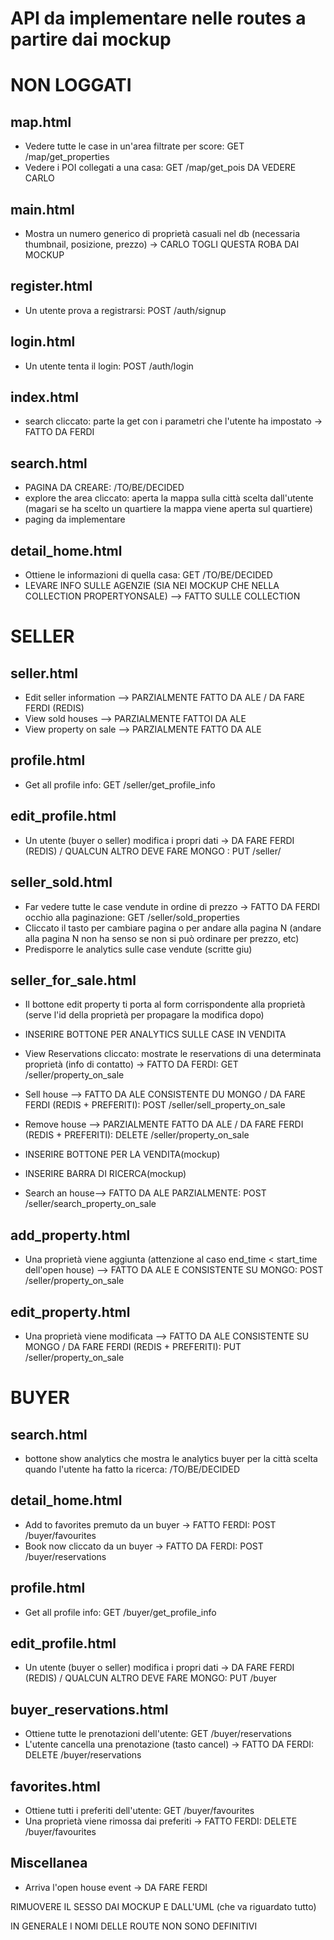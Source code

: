 # API da implementare nelle routes a partire dai mockup


# NON LOGGATI

## map.html

- Vedere tutte le case in un'area filtrate per score: GET /map/get_properties
- Vedere i POI collegati a una casa: GET /map/get_pois
DA VEDERE CARLO

## main.html

- Mostra un numero generico di proprietà casuali nel db (necessaria thumbnail, posizione, prezzo) -> CARLO TOGLI QUESTA ROBA DAI MOCKUP

## register.html

- Un utente prova a registrarsi: POST /auth/signup


## login.html

- Un utente tenta il login: POST /auth/login

## index.html

- search cliccato: parte la get con i parametri che l'utente ha impostato -> FATTO DA FERDI

## search.html

- PAGINA DA CREARE: /TO/BE/DECIDED
- explore the area cliccato: aperta la mappa sulla città scelta dall'utente (magari se ha scelto un quartiere la mappa viene aperta sul quartiere)
- paging da implementare

## detail_home.html

- Ottiene le informazioni di quella casa: GET /TO/BE/DECIDED
- LEVARE INFO SULLE AGENZIE (SIA NEI MOCKUP CHE NELLA COLLECTION PROPERTYONSALE)  --> FATTO SULLE COLLECTION

# SELLER

## seller.html

- Edit seller information --> PARZIALMENTE FATTO DA ALE / DA FARE FERDI (REDIS)
- View sold houses  --> PARZIALMENTE FATTOI DA ALE
- View property on sale --> PARZIALMENTE FATTO DA ALE

## profile.html
- Get all profile info: GET /seller/get_profile_info

## edit_profile.html

- Un utente (buyer o seller) modifica i propri dati -> DA FARE FERDI (REDIS) / QUALCUN ALTRO DEVE FARE MONGO : PUT /seller/

## seller_sold.html

- Far vedere tutte le case vendute in ordine di prezzo -> FATTO DA FERDI occhio alla paginazione: GET /seller/sold_properties
- Cliccato il tasto per cambiare pagina o per andare alla pagina N (andare alla pagina N non ha senso se non si può ordinare per prezzo, etc)
- Predisporre le analytics sulle case vendute (scritte giu)


## seller_for_sale.html

- Il bottone edit property ti porta al form corrispondente alla proprietà (serve l'id della proprietà per propagare la modifica dopo)
- INSERIRE BOTTONE PER ANALYTICS SULLE CASE IN VENDITA
- View Reservations cliccato: mostrate le reservations di una determinata proprietà (info di contatto) -> FATTO DA FERDI: GET /seller/property_on_sale
- Sell house --> FATTO DA ALE CONSISTENTE DU MONGO / DA FARE FERDI (REDIS + PREFERITI): POST /seller/sell_property_on_sale
- Remove house --> PARZIALMENTE FATTO DA ALE / DA FARE FERDI (REDIS + PREFERITI): DELETE /seller/property_on_sale

- INSERIRE BOTTONE PER LA VENDITA(mockup)
- INSERIRE BARRA DI RICERCA(mockup)
- Search an house--> FATTO DA ALE PARZIALMENTE: POST /seller/search_property_on_sale

## add_property.html

- Una proprietà viene aggiunta (attenzione al caso end_time < start_time dell'open house) --> FATTO DA ALE E CONSISTENTE SU MONGO: POST /seller/property_on_sale

## edit_property.html

- Una proprietà viene modificata --> FATTO DA ALE CONSISTENTE SU MONGO / DA FARE FERDI (REDIS + PREFERITI): PUT /seller/property_on_sale


# BUYER

## search.html

- bottone show analytics che mostra le analytics buyer per la città scelta quando l'utente ha fatto la ricerca: /TO/BE/DECIDED

## detail_home.html

- Add to favorites premuto da un buyer -> FATTO FERDI: POST /buyer/favourites
- Book now cliccato da un buyer -> FATTO DA FERDI: POST /buyer/reservations

## profile.html
- Get all profile info: GET /buyer/get_profile_info

## edit_profile.html

- Un utente (buyer o seller) modifica i propri dati -> DA FARE FERDI (REDIS) / QUALCUN ALTRO DEVE FARE MONGO: PUT /buyer


## buyer_reservations.html

- Ottiene tutte le prenotazioni dell'utente: GET /buyer/reservations
- L'utente cancella una prenotazione (tasto cancel) -> FATTO DA FERDI: DELETE /buyer/reservations


## favorites.html

- Ottiene tutti i preferiti dell'utente: GET /buyer/favourites
- Una proprietà viene rimossa dai preferiti -> FATTO FERDI: DELETE /buyer/favourites

## Miscellanea

- Arriva l'open house event -> DA FARE FERDI

RIMUOVERE IL SESSO DAI MOCKUP E DALL'UML (che va riguardato tutto)

IN GENERALE I NOMI DELLE ROUTE NON SONO DEFINITIVI